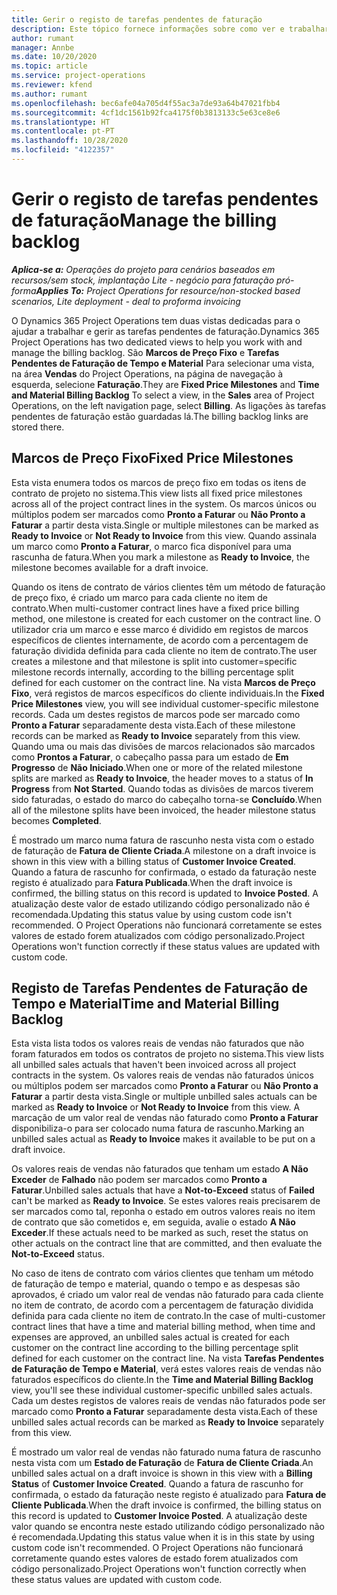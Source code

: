 ```yaml
---
title: Gerir o registo de tarefas pendentes de faturação
description: Este tópico fornece informações sobre como ver e trabalhar com tarefas pendentes de faturação no Project Operations.
author: rumant
manager: Annbe
ms.date: 10/20/2020
ms.topic: article
ms.service: project-operations
ms.reviewer: kfend
ms.author: rumant
ms.openlocfilehash: bec6afe04a705d4f55ac3a7de93a64b47021fbb4
ms.sourcegitcommit: 4cf1dc1561b92fca4175f0b3813133c5e63ce8e6
ms.translationtype: HT
ms.contentlocale: pt-PT
ms.lasthandoff: 10/28/2020
ms.locfileid: "4122357"
---
```

# <a name="manage-the-billing-backlog"></a><span data-ttu-id="15f4d-103">Gerir o registo de tarefas pendentes de faturação</span><span class="sxs-lookup"><span data-stu-id="15f4d-103">Manage the billing backlog</span></span>

<span data-ttu-id="15f4d-104">_**Aplica-se a:** Operações do projeto para cenários baseados em recursos/sem stock, implantação Lite - negócio para faturação pró-forma_</span><span class="sxs-lookup"><span data-stu-id="15f4d-104">_**Applies To:** Project Operations for resource/non-stocked based scenarios, Lite deployment - deal to proforma invoicing_</span></span>

<span data-ttu-id="15f4d-105">O Dynamics 365 Project Operations tem duas vistas dedicadas para o ajudar a trabalhar e gerir as tarefas pendentes de faturação.</span><span class="sxs-lookup"><span data-stu-id="15f4d-105">Dynamics 365 Project Operations has two dedicated views to help you work with and manage the billing backlog.</span></span> <span data-ttu-id="15f4d-106">São **Marcos de Preço Fixo** e **Tarefas Pendentes de Faturação de Tempo e Material** Para selecionar uma vista, na área **Vendas** do Project Operations, na página de navegação à esquerda, selecione **Faturação**.</span><span class="sxs-lookup"><span data-stu-id="15f4d-106">They are **Fixed Price Milestones** and **Time and Material Billing Backlog** To select a view, in the **Sales** area of Project Operations, on the left navigation page, select **Billing**.</span></span> <span data-ttu-id="15f4d-107">As ligações às tarefas pendentes de faturação estão guardadas lá.</span><span class="sxs-lookup"><span data-stu-id="15f4d-107">The billing backlog links are stored there.</span></span>

## <a name="fixed-price-milestones"></a><span data-ttu-id="15f4d-108">Marcos de Preço Fixo</span><span class="sxs-lookup"><span data-stu-id="15f4d-108">Fixed Price Milestones</span></span>

<span data-ttu-id="15f4d-109">Esta vista enumera todos os marcos de preço fixo em todas os itens de contrato de projeto no sistema.</span><span class="sxs-lookup"><span data-stu-id="15f4d-109">This view lists all fixed price milestones across all of the project contract lines in the system.</span></span> <span data-ttu-id="15f4d-110">Os marcos únicos ou múltiplos podem ser marcados como **Pronto a Faturar** ou **Não Pronto a Faturar** a partir desta vista.</span><span class="sxs-lookup"><span data-stu-id="15f4d-110">Single or multiple milestones can be marked as **Ready to Invoice** or **Not Ready to Invoice** from this view.</span></span> <span data-ttu-id="15f4d-111">Quando assinala um marco como **Pronto a Faturar**, o marco fica disponível para uma rascunha de fatura.</span><span class="sxs-lookup"><span data-stu-id="15f4d-111">When you mark a milestone as **Ready to Invoice**, the milestone becomes available for a draft invoice.</span></span>

<span data-ttu-id="15f4d-112">Quando os itens de contrato de vários clientes têm um método de faturação de preço fixo, é criado um marco para cada cliente no item de contrato.</span><span class="sxs-lookup"><span data-stu-id="15f4d-112">When multi-customer contract lines have a fixed price billing method, one milestone is created for each customer on the contract line.</span></span> <span data-ttu-id="15f4d-113">O utilizador cria um marco e esse marco é dividido em registos de marcos específicos de clientes internamente, de acordo com a percentagem de faturação dividida definida para cada cliente no item de contrato.</span><span class="sxs-lookup"><span data-stu-id="15f4d-113">The user creates a milestone and that milestone is split into customer=specific milestone records internally, according to the billing percentage split defined for each customer on the contract line.</span></span> <span data-ttu-id="15f4d-114">Na vista **Marcos de Preço Fixo**, verá registos de marcos específicos do cliente individuais.</span><span class="sxs-lookup"><span data-stu-id="15f4d-114">In the **Fixed Price Milestones** view, you will see individual customer-specific milestone records.</span></span> <span data-ttu-id="15f4d-115">Cada um destes registos de marcos pode ser marcado como **Pronto a Faturar** separadamente desta vista.</span><span class="sxs-lookup"><span data-stu-id="15f4d-115">Each of these milestone records can be marked as **Ready to Invoice** separately from this view.</span></span> <span data-ttu-id="15f4d-116">Quando uma ou mais das divisões de marcos relacionados são marcados como **Prontos a Faturar**, o cabeçalho passa para um estado de **Em Progresso** de **Não Iniciado**.</span><span class="sxs-lookup"><span data-stu-id="15f4d-116">When one or more of the related milestone splits are marked as **Ready to Invoice**, the header moves to a status of **In Progress** from **Not Started**.</span></span> <span data-ttu-id="15f4d-117">Quando todas as divisões de marcos tiverem sido faturadas, o estado do marco do cabeçalho torna-se **Concluído**.</span><span class="sxs-lookup"><span data-stu-id="15f4d-117">When all of the milestone splits have been invoiced, the header milestone status becomes **Completed**.</span></span>

<span data-ttu-id="15f4d-118">É mostrado um marco numa fatura de rascunho nesta vista com o estado de faturação de **Fatura de Cliente Criada**.</span><span class="sxs-lookup"><span data-stu-id="15f4d-118">A milestone on a draft invoice is shown in this view with a billing status of **Customer Invoice Created**.</span></span> <span data-ttu-id="15f4d-119">Quando a fatura de rascunho for confirmada, o estado da faturação neste registo é atualizado para **Fatura Publicada**.</span><span class="sxs-lookup"><span data-stu-id="15f4d-119">When the draft invoice is confirmed, the billing status on this record is updated to **Invoice Posted**.</span></span> <span data-ttu-id="15f4d-120">A atualização deste valor de estado utilizando código personalizado não é recomendada.</span><span class="sxs-lookup"><span data-stu-id="15f4d-120">Updating this status value by using custom code isn't recommended.</span></span> <span data-ttu-id="15f4d-121">O Project Operations não funcionará corretamente se estes valores de estado forem atualizados com código personalizado.</span><span class="sxs-lookup"><span data-stu-id="15f4d-121">Project Operations won't function correctly if these status values are updated with custom code.</span></span>

## <a name="time-and-material-billing-backlog"></a><span data-ttu-id="15f4d-122">Registo de Tarefas Pendentes de Faturação de Tempo e Material</span><span class="sxs-lookup"><span data-stu-id="15f4d-122">Time and Material Billing Backlog</span></span>

<span data-ttu-id="15f4d-123">Esta vista lista todos os valores reais de vendas não faturados que não foram faturados em todos os contratos de projeto no sistema.</span><span class="sxs-lookup"><span data-stu-id="15f4d-123">This view lists all unbilled sales actuals that haven't been invoiced across all project contracts in the system.</span></span> <span data-ttu-id="15f4d-124">Os valores reais de vendas não faturados únicos ou múltiplos podem ser marcados como **Pronto a Faturar** ou **Não Pronto a Faturar** a partir desta vista.</span><span class="sxs-lookup"><span data-stu-id="15f4d-124">Single or multiple unbilled sales actuals can be marked as **Ready to Invoice** or **Not Ready to Invoice** from this view.</span></span> <span data-ttu-id="15f4d-125">A marcação de um valor real de vendas não faturado como **Pronto a Faturar** disponibiliza-o para ser colocado numa fatura de rascunho.</span><span class="sxs-lookup"><span data-stu-id="15f4d-125">Marking an unbilled sales actual as **Ready to Invoice** makes it available to be put on a draft invoice.</span></span>

<span data-ttu-id="15f4d-126">Os valores reais de vendas não faturados que tenham um estado **A Não Exceder** de **Falhado** não podem ser marcados como **Pronto a Faturar**.</span><span class="sxs-lookup"><span data-stu-id="15f4d-126">Unbilled sales actuals that have a **Not-to-Exceed** status of **Failed** can't be marked as **Ready to Invoice**.</span></span> <span data-ttu-id="15f4d-127">Se estes valores reais precisarem de ser marcados como tal, reponha o estado em outros valores reais no item de contrato que são cometidos e, em seguida, avalie o estado **A Não Exceder**.</span><span class="sxs-lookup"><span data-stu-id="15f4d-127">If these actuals need to be marked as such, reset the status on other actuals on the contract line that are committed, and then evaluate the **Not-to-Exceed** status.</span></span>

<span data-ttu-id="15f4d-128">No caso de itens de contrato com vários clientes que tenham um método de faturação de tempo e material, quando o tempo e as despesas são aprovados, é criado um valor real de vendas não faturado para cada cliente no item de contrato, de acordo com a percentagem de faturação dividida definida para cada cliente no item de contrato.</span><span class="sxs-lookup"><span data-stu-id="15f4d-128">In the case of multi-customer contract lines that have a time and material billing method, when time and expenses are approved, an unbilled sales actual is created for each customer on the contract line according to the billing percentage split defined for each customer on the contract line.</span></span> <span data-ttu-id="15f4d-129">Na vista **Tarefas Pendentes de Faturação de Tempo e Material**, verá estes valores reais de vendas não faturados específicos do cliente.</span><span class="sxs-lookup"><span data-stu-id="15f4d-129">In the **Time and Material Billing Backlog** view, you'll see these individual customer-specific unbilled sales actuals.</span></span> <span data-ttu-id="15f4d-130">Cada um destes registos de valores reais de vendas não faturados pode ser marcado como **Pronto a Faturar** separadamente desta vista.</span><span class="sxs-lookup"><span data-stu-id="15f4d-130">Each of these unbilled sales actual records can be marked as **Ready to Invoice** separately from this view.</span></span>

<span data-ttu-id="15f4d-131">É mostrado um valor real de vendas não faturado numa fatura de rascunho nesta vista com um **Estado de Faturação** de **Fatura de Cliente Criada**.</span><span class="sxs-lookup"><span data-stu-id="15f4d-131">An unbilled sales actual on a draft invoice is shown in this view with a **Billing Status** of **Customer Invoice Created**.</span></span> <span data-ttu-id="15f4d-132">Quando a fatura de rascunho for confirmada, o estado da faturação neste registo é atualizado para **Fatura de Cliente Publicada**.</span><span class="sxs-lookup"><span data-stu-id="15f4d-132">When the draft invoice is confirmed, the billing status on this record is updated to **Customer Invoice Posted**.</span></span> <span data-ttu-id="15f4d-133">A atualização deste valor quando se encontra neste estado utilizando código personalizado não é recomendada.</span><span class="sxs-lookup"><span data-stu-id="15f4d-133">Updating this status value when it is in this state by using custom code isn't recommended.</span></span> <span data-ttu-id="15f4d-134">O Project Operations não funcionará corretamente quando estes valores de estado forem atualizados com código personalizado.</span><span class="sxs-lookup"><span data-stu-id="15f4d-134">Project Operations won't function correctly when these status values are updated with custom code.</span></span>
